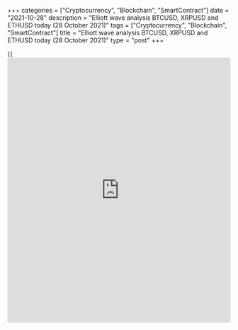 +++
categories = ["Cryptocurrency", "Blockchain", "SmartContract"]
date = "2021-10-28"
description = "Elliott wave analysis BTCUSD, XRPUSD and ETHUSD today (28 October 2021)"
tags = ["Cryptocurrency", "Blockchain", "SmartContract"]
title = "Elliott wave analysis BTCUSD, XRPUSD and ETHUSD today (28 October 2021)"
type = "post"
+++

{{<iframe id="large-banner" src="https://www.bounty.group/#slide=1.0" width="100%" height="600" scrolling="no" style="border: 0px solid rgb(216, 221, 230); border-radius: 3px;">}}

2021-10-28

2021-10-28

Short-term forecast for BTCUSD, XRPUSD and ETHUSD 28.10.2021Roman Onegin

I welcome my readers!

I have prepared a short-term cryptocurrency forecast based on Elliott
wave analysis of Bitcoin, Ripple, and Ethereum. I offer entry signals to
trade each cryptocurrency.

Ripple and Ethereum haven’t completed corrective waves, so the prices
could continue declining. Next, the cryptocurrency pairs will start
rising.

The article covers the following subjects:

##  **Elliott wave Bitcoin analysis**

Bitcoin is developing the final wave in the large zigzag-shaped
correction [B] — impulse wave (C). The (C) wave is composed of five sub-
waves marked with red letters 1-2-3-4-5. Correction 4 is currently
unfolding as a simple zigzag [A]-[B]-[C]. Impulse [A] has finished,
correction [B] could finish at a level of 63790.00, as outlined in the
chart. An approximate trajectory of the Bitcoin future price movement is
outlined in the chart.

### Trading plan for [BTCUSD][1] today:

Buy 58654.00, TP 63790.00

* * *

##  **Elliott wave Ripple analysis**

The XRPUSD market continues forming the large linking wave as a triple
zigzag [W]-[X]-[Y]-[X]-[Z]. The first three sub-waves have completed,
and there is unfolding the final leg in the second linking wave [X]. The
bearish wave (Y) should soon end as a double zigzag. Next, the market
will be rising in the motive wave [Z]. The price could break through the
high of 1.159, marked by sub-wave (X).

### Trading plan for [XRPUSD][2] **** today:

Buy 0.997, TP 1.159

* * *

##  **Elliott wave Ethereum analysis**

The ETHUSD market is forming a large corrective wave B, with the final
impulse wave [C] developing inside. Sub-waves (1)-(2)-(3) have completed
in the [C] wave. There is developing corrective wave (4), composed of
sub-waves W-X-Y. The final wave Y should soon end, and the market will
start rising in wave (5). Wave (5) could end around level 4360.00,
marked by impulse wave (3).

### Trading plan for [ETHUSD][3] **** today:

Buy 3975.70, TP 4360.00

* * *

P.S. Did you like my article? Share it in social networks: it will be
the best “thank you" :)

Ask me questions and comment below. I’ll be glad to answer your
questions and give necessary explanations.

 **Useful links:**

  * I recommend trying to trade with a reliable broker [here][4]. The system allows you to trade by yourself or copy successful traders from all across the globe.
  * Use my promo-code BLOG for getting deposit bonus 50% on LiteForex platform. Just enter this code in the appropriate field while [depositing][5] your trading account.
  * Telegram chat for traders: <t.me/liteforexengchat>. We are sharing the signals and trading experience
  * Telegram channel with high-quality analytics, Forex reviews, training articles, and other useful things for traders <t.me/liteforex>

## Price chart of BTCUSD in real time mode

The content of this article reflects the author’s opinion and does not
necessarily reflect the official position of LiteForex. The material
published on this page is provided for informational purposes only and
should not be considered as the provision of investment advice for the
purposes of Directive 2004/39/EC.

Rate this article:

{{value}}

( {{count}} {{title}} )

   1. my.liteforex.com/trading/chart?symbol=BTCUSD
   2. my.liteforex.com/trading/chart?symbol=XRPUSD
   3. my.liteforex.com/trading/chart?symbol=ETHUSD
   4. my.liteforex.com/?category=analysts-opinions&slug=short-term-forecast-for-[BTC](https://www.playgroundfx.com/blog/who-is-the-creator-of-bitcoin/)usd-xrpusd-and-ethusd-28102021&openPopup=%2Fregistration%2Fpopup&utm_source=blog&utm_medium=article&utm_campaign=bonus
   5. my.liteforex.com/deposit/?category=analysts-opinions&slug=short-term-forecast-for-[BTC](https://www.playgroundfx.com/blog/who-is-the-creator-of-bitcoin/)usd-xrpusd-and-ethusd-28102021&promo_code=BLOG&utm_source=blog&utm_medium=article&utm_campaign=bonus